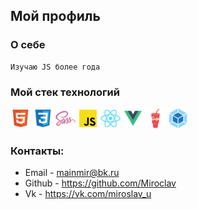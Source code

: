 ## Мой профиль
### О себе 

```
Изучаю JS более года 
```

### Мой стек технологий
![](html.png)  ![](css.png)  ![](sass.png)  ![](js.png)  ![](react.png) ![](vue.png)  ![](gulp.png)  ![](webpack.png)

### Контакты:

* Email - mainmir@bk.ru
* Github - https://github.com/Miroclav
* Vk - https://vk.com/miroslav_u
